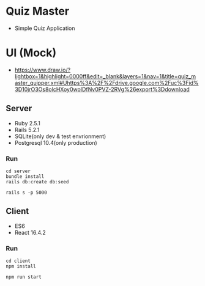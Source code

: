 # Quiz Master
- Simple Quiz Application

# UI (Mock)
- https://www.draw.io/?lightbox=1&highlight=0000ff&edit=_blank&layers=1&nav=1&title=quiz_master_quipper.xml#Uhttps%3A%2F%2Fdrive.google.com%2Fuc%3Fid%3D10jrO3Os8olcHXoy0woIDfNv0PVZ-2RVg%26export%3Ddownload

## Server
- Ruby 2.5.1
- Rails 5.2.1
- SQLite(only dev & test envrionment)
- Postgresql 10.4(only production)

### Run

```
cd server
bundle install
rails db:create db:seed

rails s -p 5000
```

## Client
- ES6
- React 16.4.2

### Run

```
cd client
npm install

npm run start
```

